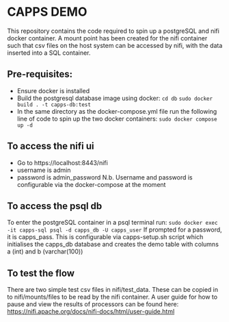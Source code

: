 # CAPPS DEMO

This repository contains the code required to spin up a postgreSQL and nifi docker container. A mount point has been created for the nifi container such that csv files on the host system can be accessed by nifi, with the data inserted into a SQL container.

## Pre-requisites:

- Ensure docker is installed
- Build the postgresql database image using docker:
`cd db`
`sudo docker build . -t capps-db:test`
- In the same directory as the docker-compose.yml file run the following line of code to spin up the two docker containers:
`sudo docker compose up -d`

## To access the nifi ui

- Go to https://localhost:8443/nifi
- username is admin
- password is admin_password
N.b. Username and password is configurable via the docker-compose at the moment

## To access the psql db

To enter the postgreSQL container in a psql terminal run:
`sudo docker exec -it capps-sql psql -d capps_db -U capps_user`
If prompted for a password, it is capps_pass. 
This is configurable via capps-setup.sh script which initialises the capps_db database and creates the demo table with columns a (int) and b (varchar(100))

## To test the flow

There are two simple test csv files in nifi/test_data. These can be copied in to nifi/mounts/files to be read by the nifi container. A user guide for how to pause and view the results of processors can be found here: https://nifi.apache.org/docs/nifi-docs/html/user-guide.html

